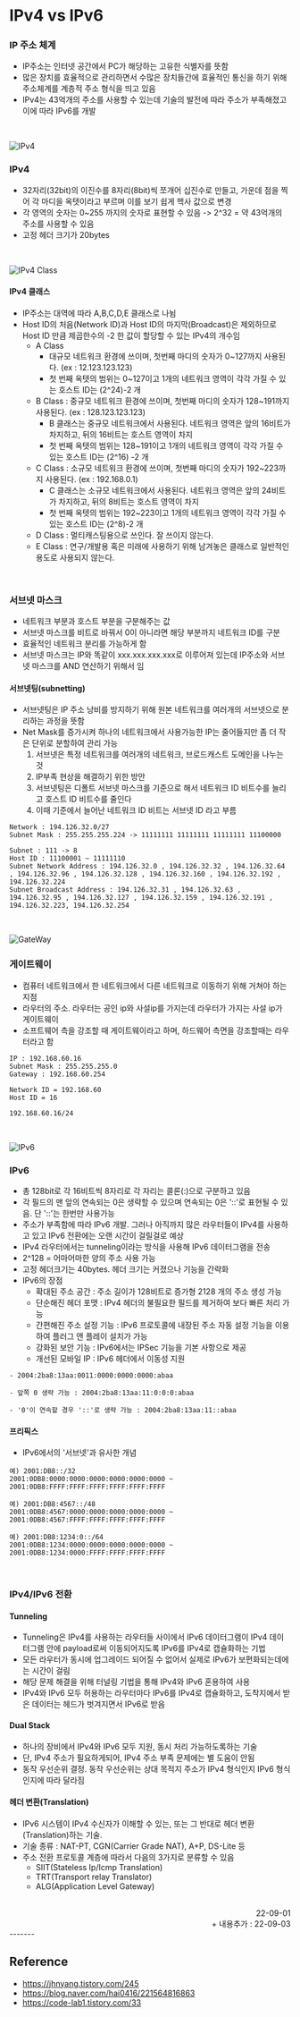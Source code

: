# IPv4 vs IPv6

### IP 주소 체계
- IP주소는 인터넷 공간에서 PC가 해당하는 고유한 식별자를 뜻함
- 많은 장치를 효율적으로 관리하면서 수많은 장치들간에 효율적인 통신을 하기 위해 주소체계를 계층적 주소 형식을 띄고 있음
- IPv4는 43억개의 주소를 사용할 수 있는데 기술의 발전에 따라 주소가 부족해졌고 이에 따라 IPv6를 개발


<br>

![IPv4](./img/IPv4.png)
### IPv4
- 32자리(32bit)의 이진수를 8자리(8bit)씩 쪼개어 십진수로 만들고, 가운데 점을 찍어 각 마디을 옥텟이라고 부르며 이를 보기 쉽게 헥사 값으로 변경
- 각 영역의 숫자는 0~255 까지의 숫자로 표현할 수 있음 ->  2^32 = 약 43억개의 주소를 사용할 수 있음
- 고정 헤더 크기가 20bytes

<br>

![IPv4 Class](./img/IPv4_Class.png)
#### IPv4 클래스
- IP주소는 대역에 따라 A,B,C,D,E 클래스로 나뉨
- Host ID의 처음(Network ID)과 Host ID의 마지막(Broadcast)은 제외하므로 Host ID 만큼 제곱한수의 -2 한 값이 할당할 수 있는 IPv4의 개수임
    - A Class 
        - 대규모 네트워크 환경에 쓰이며, 첫번째 마디의 숫자가 0~127까지 사용된다. (ex : 12.123.123.123)
        - 첫 번째 옥텟의 범위는 0~127이고 1개의 네트워크 영역이 각각 가질 수 있는 호스트 ID는 (2^24)-2 개
    - B Class : 중규모 네트워크 환경에 쓰이며, 첫번째 마디의 숫자가 128~191까지 사용된다. (ex : 128.123.123.123)
        - B 클래스는 중규모 네트워크에서 사용된다. 네트워크 영역은 앞의 16비트가 차지하고, 뒤의 16비트는 호스트 영역이 차지
        - 첫 번째 옥텟의 범위는 128~191이고 1개의 네트워크 영역이 각각 가질 수 있는 호스트 ID는 (2^16) -2 개
    - C Class : 소규모 네트워크 환경에 쓰이며, 첫번째 마디의 숫자가 192~223까지 사용된다. (ex : 192.168.0.1)
        - C 클래스는 소규모 네트워크에서 사용된다. 네트워크 영역은 앞의 24비트가 차지하고, 뒤의 8비트는 호스트 영역이 차지
        - 첫 번째 옥텟의 범위는 192~223이고 1개의 네트워크 영역이 각각 가질 수 있는 호스트 ID는 (2^8)-2 개
    - D Class : 멀티캐스팅용으로 쓰인다. 잘 쓰이지 않는다.
    - E Class : 연구/개발용 혹은 미래에 사용하기 위해 남겨놓은 클래스로 일반적인 용도로 사용되지 않는다.

<br>

### 서브넷 마스크
- 네트워크 부분과 호스트 부분을 구분해주는 값
- 서브넷 마스크를 비트로 바꿔서 0이 아니라면 해당 부분까지 네트워크 ID를 구분
- 효율적인 네트워크 분리를 가능하게 함
- 서브넷 마스크는 IP와 똑같이 xxx.xxx.xxx.xxx로 이루어져 있는데 IP주소와 서브넷 마스크를 AND 연산하기 위해서 임

#### 서브넷팅(subnetting)
- 서브넷팅은 IP 주소 낭비를 방지하기 위해 원본 네트워크를 여러개의 서브넷으로 분리하는 과정을 뜻함 
- Net Mask를 증가시켜 하나의 네트워크에서 사용가능한 IP는 줄어들지만 좀 더 작은 단위로 분할하여 관리 가능
    1. 서브넷은 특정 네트워크를 여러개의 네트워크, 브로드캐스트 도메인을 나누는 것
    2. IP부족 현상을 해결하기 위한 방안
    3. 서브넷팅은 디폴트 서브넷 마스크를 기준으로 해서 네트워크 ID 비트수를 늘리고 호스트 ID 비트수를 줄인다
    4. 이때 기준에서 늘어난 네트워크 ID 비트는 서브넷 ID 라고 부름

```
Network : 194.126.32.0/27
Subnet Mask : 255.255.255.224 -> 11111111 11111111 11111111 11100000

Subnet : 111 -> 8
Host ID : 11100001 ~ 11111110
Subnet Network Address : 194.126.32.0 , 194.126.32.32 , 194.126.32.64 , 194.126.32.96 , 194.126.32.128 , 194.126.32.160 , 194.126.32.192 , 194.126.32.224
Subnet Broadcast Address : 194.126.32.31 , 194.126.32.63 , 194.126.32.95 , 194.126.32.127 , 194.126.32.159 , 194.126.32.191 , 194.126.32.223, 194.126.32.254

```
<br>

![GateWay](./img/IP_Gateway.png)
### 게이트웨이
- 컴퓨터 네트워크에서 한 네트워크에서 다른 네트워크로 이동하기 위해 거쳐야 하는 지점
- 라우터의 주소. 라우터는 공인 ip와 사설ip를 가지는데 라우터가 가지는 사설 ip가 게이트웨이
- 소프트웨어 측을 강조할 때 게이트웨이라고 하며, 하드웨어 측면을 강조할때는 라우터라고 함

``` 
IP : 192.168.60.16
Subnet Mask : 255.255.255.0
Gateway : 192.168.60.254

Network ID = 192.168.60
Host ID = 16

192.168.60.16/24
```

<br>

![IPv6](./img/IPv6.png)
### IPv6
- 총 128bit로 각 16비트씩 8자리로 각 자리는 콜론(:)으로 구분하고 있음 
- 각 필드의 맨 앞의 연속되는 0은 생략할 수 있으며 연속되는 0은 '::'로 표현될 수 있음. 단 '::'는 한번만 사용가능
- 주소가 부족함에 따라 IPv6 개발. 그러나 아직까지 많은 라우터들이 IPv4를 사용하고 있고 IPv6 전환에는 오랜 시간이 걸릴걸로 예상
- IPv4 라우터에서는 tunneling이라는 방식을 사용해 IPv6 데이터그램을 전송
- 2^128 = 어마어마한 양의 주소 사용 가능
- 고정 헤더크기는 40bytes. 헤더 크기는 커졌으나 기능을 간략화
- IPv6의 장점
    - 확대된 주소 공간 : 주소 길이가 128비트로 증가형 2128 개의 주소 생성 가능
    - 단순해진 헤더 포맷 : IPv4 헤더의 불필요한 필드를 제거하여 보다 빠른 처리 가능
    - 간편해진 주소 설정 기능 : IPv6 프로토콜에 내장된 주소 자동 설정 기능을 이용하여 플러그 앤 플레이 설치가 가능
    - 강화된 보안 기능 : IPv6에서는 IPSec 기능을 기본 사항으로 제공
    - 개선된 모바일 IP : IPv6 헤더에서 이동성 지원

```
- 2004:2ba8:13aa:0011:0000:0000:0000:abaa

- 앞쪽 0 생략 가능 : 2004:2ba8:13aa:11:0:0:0:abaa

- '0'이 연속할 경우 '::'로 생략 가능 : 2004:2ba8:13aa:11::abaa
```

#### 프리픽스
- IPv6에서의 '서브넷'과 유사한 개념
```
예) 2001:DB8::/32
2001:0DB8:0000:0000:0000:0000:0000:0000 ~ 2001:0DB8:FFFF:FFFF:FFFF:FFFF:FFFF:FFFF

예) 2001:DB8:4567::/48
2001:0DB8:4567:0000:0000:0000:0000:0000 ~ 2001:0DB8:4567:FFFF:FFFF:FFFF:FFFF:FFFF

예) 2001:DB8:1234:0::/64
2001:0DB8:1234:0000:0000:0000:0000:0000 ~ 2001:0DB8:1234:0000:FFFF:FFFF:FFFF:FFFF
```

<br>

### IPv4/IPv6 전환
#### Tunneling
- Tunneling은 IPv4를 사용하는 라우터들 사이에서 IPv6 데이터그램이 IPv4 데이터그램 안에 payload로써 이동되어지도록 IPv6를 IPv4로 캡슐화하는 기법
- 모든 라우터가 동시에 업그레이드 되어질 수 없어서 실제로 IPv6가 보편화되는데에는 시간이 걸림
- 해당 문제 해결을 위해 터널링 기법을 통해 IPv4와 IPv6 혼용하여 사용
- IPv4와 IPv6 모두 허용하는 라우터마다 IPv6를 IPv4로 캡슐화하고, 도착지에서 받은 데이터는 헤드가 벗겨지면서 IPv6로 받음

#### Dual Stack
- 하나의 장비에서 IPv4와 IPv6 모두 지원, 동시 처리 가능하도록하는 기술
- 단, IPv4 주소가 필요하게되어, IPv4 주소 부족 문제에는 별 도움이 안됨
- 동작 우선순위 결정. 동작 우선순위는 상대 목적지 주소가 IPv4 형식인지 IPv6 형식인지에 따라 달라짐  

#### 헤더 변환(Translation)
- IPv6 시스템이 IPv4 수신자가 이해할 수 있는, 또는 그 반대로 헤더 변환(Translation)하는 기술.
- 기술 종류 : NAT-PT, CGN(Carrier Grade NAT), A+P, DS-Lite 등
- 주소 전환 프로토콜 계층에 따라서 다음의 3가지로 분류할 수 있음
    - SIIT(Stateless Ip/Icmp Translation)
    - TRT(Transport relay Translator)
    - ALG(Application Level Gateway)

<br>


<div style="text-align: right">22-09-01</div>
<div style="text-align: right">+ 내용추가 : 22-09-03</div>
-------

## Reference
- https://jhnyang.tistory.com/245
- https://blog.naver.com/hai0416/221564816863
- https://code-lab1.tistory.com/33